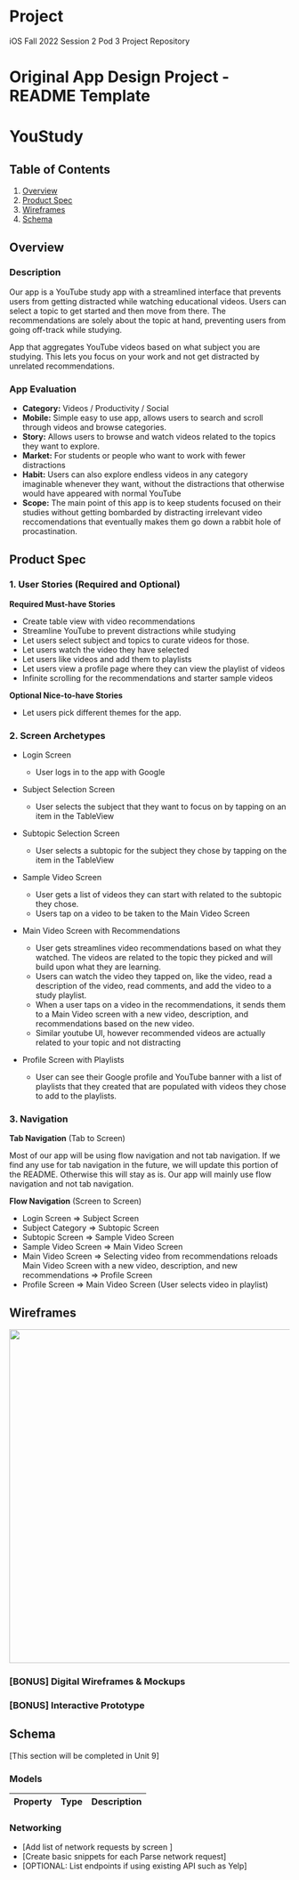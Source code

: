 # Project
iOS Fall 2022 Session 2 Pod 3 Project Repository

Original App Design Project - README Template
===

# YouStudy

## Table of Contents
1. [Overview](#Overview)
1. [Product Spec](#Product-Spec)
1. [Wireframes](#Wireframes)
2. [Schema](#Schema)

## Overview
### Description
Our app is a YouTube study app with a streamlined interface that prevents users from getting distracted while watching educational videos. Users can select a topic to get started and then move from there. The recommendations are solely about the topic at hand, preventing users from going off-track while studying.

App that aggregates YouTube videos based on what subject you are studying. This lets you focus on your work and not get distracted by unrelated recommendations.

### App Evaluation
- **Category:** Videos / Productivity / Social
- **Mobile:** Simple easy to use app, allows users to search and scroll through videos and browse categories.
- **Story:** Allows users to browse and watch videos related to the topics they want to explore.
- **Market:** For students or people who want to work with fewer distractions
- **Habit:** Users can also explore endless videos in any category imaginable whenever they want, without the distractions that otherwise would have appeared with normal YouTube
- **Scope:** The main point of this app is to keep students focused on their studies without getting bombarded by distracting irrelevant video reccomendations that eventually makes them go down a rabbit hole of procastination. 

## Product Spec

### 1. User Stories (Required and Optional)

**Required Must-have Stories**

* Create table view with video recommendations
* Streamline YouTube to prevent distractions while studying
* Let users select subject and topics to curate videos for those.
* Let users watch the video they have selected
* Let users like videos and add them to playlists
* Let users view a profile page where they can view the playlist of videos
* Infinite scrolling for the recommendations and starter sample videos

**Optional Nice-to-have Stories**

* Let users pick different themes for the app.

### 2. Screen Archetypes

* Login Screen
   * User logs in to the app with Google
   
* Subject Selection Screen
   * User selects the subject that they want to focus on by tapping on an item in the TableView
  
* Subtopic Selection Screen
    * User selects a subtopic for the subject they chose by tapping on the item in the TableView

* Sample Video Screen
    * User gets a list of videos they can start with related to the subtopic they chose.
    * Users tap on a video to be taken to the Main Video Screen

* Main Video Screen with Recommendations
    * User gets streamlines video recommendations based on what they watched. The videos are related to the topic they picked and will build upon what they are learning.
    * Users can watch the video they tapped on, like the video, read a description of the video, read comments, and add the video to a study playlist.
    * When a user taps on a video in the recommendations, it sends them to a Main Video screen with a new video, description, and recommendations based on the new video.
    * Similar youtube UI, however recommended videos are actually related to your topic and not distracting

* Profile Screen with Playlists
    * User can see their Google profile and YouTube banner with a list of playlists that they created that are populated with videos they chose to add to the playlists.

### 3. Navigation

**Tab Navigation** (Tab to Screen)

Most of our app will be using flow navigation and not tab navigation. If we find any use for tab navigation in the future, we will update this portion of the README. Otherwise this will stay as is. Our app will mainly use flow navigation and not tab navigation.

**Flow Navigation** (Screen to Screen)

* Login Screen
   => Subject Screen
* Subject Category
   => Subtopic Screen
* Subtopic Screen
   => Sample Video Screen
* Sample Video Screen
   => Main Video Screen
* Main Video Screen
   => Selecting video from recommendations reloads Main Video Screen with a new video, description, and new recommendations
   => Profile Screen
* Profile Screen
   => Main Video Screen (User selects video in playlist)
   
## Wireframes
<img src="https://i.ibb.co/JKnnjtp/Whiteboard-1-01.png" width=600>

### [BONUS] Digital Wireframes & Mockups

### [BONUS] Interactive Prototype

## Schema 
[This section will be completed in Unit 9]
### Models
|Property|Type|Description|
|--------|----|-----------|

### Networking
- [Add list of network requests by screen ]
- [Create basic snippets for each Parse network request]
- [OPTIONAL: List endpoints if using existing API such as Yelp]
